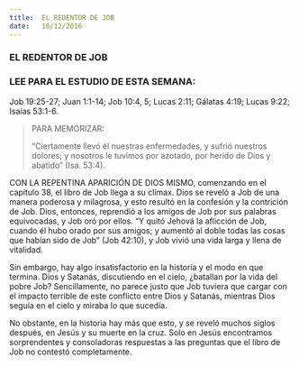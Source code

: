 ```yaml
---
title:  EL REDENTOR DE JOB
date:   10/12/2016
---
```


### EL REDENTOR DE JOB

### LEE PARA EL ESTUDIO DE ESTA SEMANA:
Job 19:25-27; Juan 1:1-14; Job 10:4, 5; Lucas 2:11; Gálatas 4:19; Lucas 9:22; Isaías 53:1-6.

> <p>PARA MEMORIZAR:</p>
> “Ciertamente llevó él nuestras enfermedades, y sufrió nuestros dolores; y nosotros le tuvimos por azotado, por herido de Dios y abatido” (Isa. 53:4).

CON LA REPENTINA APARICIÓN DE DIOS MISMO, comenzando en el capítulo 38, el libro de Job llega a su clímax. Dios se reveló a Job de una manera poderosa y milagrosa, y esto resultó en la confesión y la contrición de Job. Dios, entonces, reprendió a los amigos de Job por sus palabras equivocadas, y Job oró por ellos. “Y quitó Jehová la aflicción de Job, cuando él hubo orado por sus amigos; y aumentó al doble todas las cosas que habían sido de Job” (Job 42:10), y Job vivió una vida larga y llena de vitalidad.

Sin embargo, hay algo insatisfactorio en la historia y el modo en que termina. Dios y Satanás, discutiendo en el cielo, ¿batallan por la vida del pobre Job? Sencillamente, no parece justo que Job tuviera que cargar con el impacto terrible de este conflicto entre Dios y Satanás, mientras Dios seguía en el cielo y miraba lo que sucedía.

No obstante, en la historia hay más que esto, y se reveló muchos siglos después, en Jesús y su muerte en la cruz. Solo en Jesús encontramos sorprendentes y consoladoras respuestas a las preguntas que el libro de Job no contestó completamente.